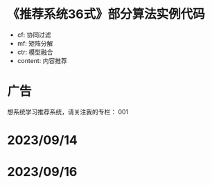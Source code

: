 # 《推荐系统36式》部分算法实例代码

- cf: 协同过滤
- mf: 矩阵分解
- ctr: 模型融合
- content: 内容推荐

# 广告

想系统学习推荐系统，请关注我的专栏：
001
# 2023/09/14
# 2023/09/16
